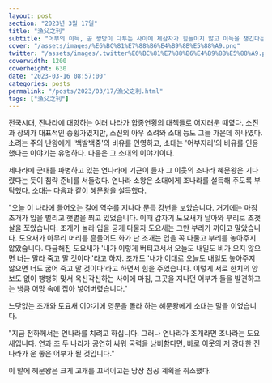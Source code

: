 ```yaml
---
layout: post
section: "2023년 3월 17일"
title: "漁父之利"
subtitle: "어부의 이득, 곧 쌍방이 다투는 사이에 제삼자가 힘들이지 않고 이득을 챙긴다는 말이다."
cover: "/assets/images/%E6%BC%81%E7%88%B6%E4%B9%8B%E5%88%A9.png"
twitter: "/assets/images/.twitter%E6%BC%81%E7%88%B6%E4%B9%8B%E5%88%A9.png"
coverwidth: 1200
coverheight: 630
date: "2023-03-16 08:57:00"
categories: posts
permalink: "/posts/2023/03/17/漁父之利.html"
tags: ["漁父之利"]
---
```


전국시대, 진나라에 대항하는 여러 나라가 합종연횡의 대첵들로 어지러운 때였다. 소진과 장의가 대표적인 종횡가였지만, 소진의 아우 소려와 소대 등도 그들 가운데 하나였다. 소려는 주의 난왕에게 '백발백중'의 비유를 인영하고, 소대는 '어부지리'의 비유를 인용했다는 이야기는 유명하다. 다음은 그 소대의 이야기이다.

제나라에 군대를 파병하고 있는 연나라에 기근이 들자 그 이웃의 조나라 혜문왕은 기다렸다는 듯이 침략 준비를 서둘렀다. 연나라 소왕은 소대에게 조나라를 설득해 주도록 부탁했다. 소대는 다음과 같이 혜문왕을 설득했다.

"오늘 이 나라에 들어오는 길에 역수를 지나다 문득 강변을 보았습니다. 거기에는 마침 조개가 입을 벌리고 햇볕을 쬐고 있었습니다. 이때 갑자기 도요새가 날아와 부리로 조갯살을 쪼았습니다. 조개가 놀라 입을 굳게 다물자 도요새는 그만 부리가 끼이고 말았습니다. 도요새가 아무리 머리를 흔들어도 화가 난 조개는 입을 꼭 다물고 부리를 놓아주지 않았습니다. 다급해진 도요새가 '내가 이렇게 버티고서서 오늘도 내일도 비가 오지 않으면 너는 말라 죽고 말 것이다.'라고 하자. 조개도 '내가 이대로 오늘도 내일도 놓아주지 않으면 너도 굶어 죽고 말 것이다'라고 하면서 힘을 주었습니다. 이렇게 서로 한치의 양보도 없이 팽팽히 맞서 옥신각신하는 사이에 마침, 그곳을 지나던 어부가 둘을 발견하고는 냉큼 어망 속에 잡아 넣어버렸습니다."

느닷없는 조개와 도요새 이야기에 영문을 몰라 하는 혜문왕에게 소대는 말을 이었습니다.

"지금 전하께서는 연나라를 치려고 하십니다. 그러나 연나라가 조개라면 조나라는 도요새입니다. 연과 조 두 나라가 공연히 싸워 국력을 낭비함다면, 바로 이웃의 저 강대한 진나라가 운 좋은 어부가 될 것입니다."

이 말에 혜문왕은 크게 고개를 끄덕이고는 당장 침공 계획을 취소했다.
